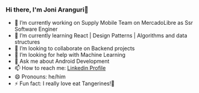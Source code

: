 ### Hi there, I'm Joni Aranguri👋

- 🔭 I’m currently working on Supply Mobile Team on MercadoLibre as Ssr Software Enginer
- 🌱 I’m currently learning React | Design Patterns | Algorithms and data structures
- 👯 I’m looking to collaborate on Backend projects
- 🤔 I’m looking for help with Machine Learning
- 💬 Ask me about Android Development
- 📫 How to reach me: [Linkedin Profile](https://www.linkedin.com/in/jonathan-aranguri/)
- 😄 Pronouns: he/him
- ⚡ Fun fact: I really love eat Tangerines!🍊
